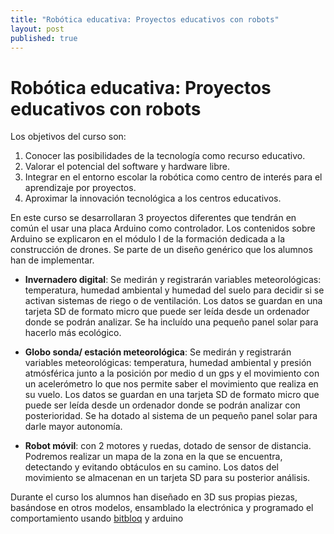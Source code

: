 ```yaml
---
title: "Robótica educativa: Proyectos educativos con robots"
layout: post
published: true
---
```


# Robótica educativa: Proyectos educativos con robots

Los objetivos del curso son:

1. Conocer las posibilidades de la tecnología como recurso educativo.
2. Valorar el potencial del software y hardware libre.
3. Integrar en el entorno escolar la robótica como centro de interés para el aprendizaje por proyectos.
4. Aproximar la innovación tecnológica a los centros educativos.

En este curso se desarrollaran 3 proyectos diferentes que tendrán en común el usar una placa Arduino como controlador. Los contenidos sobre Arduino se explicaron en el módulo I de la formación dedicada a la construcción de drones. Se parte de un diseño genérico que los alumnos han de implementar.

* **Invernadero digital**: Se medirán y registrarán variables meteorológicas: temperatura, humedad ambiental y humedad del suelo para decidir si se activan sistemas de riego o de ventilación. Los datos se guardan en una tarjeta SD de formato micro que puede ser leída desde un ordenador donde se podrán analizar. Se ha incluído una pequeño panel solar para hacerlo más ecológico.

* **Globo sonda/ estación meteorológica**: Se medirán y registrarán variables meteorológicas: temperatura, humedad ambiental y presión atmósférica junto a la posición por medio d un gps y el movimiento con un acelerómetro lo que nos permite saber el movimiento que realiza en su vuelo. Los datos se guardan en una tarjeta SD de formato micro que puede ser leída desde un ordenador donde se podrán analizar con posterioridad. Se ha dotado al sistema de un pequeño panel solar para darle mayor autonomía.

* **Robot móvil**: con 2 motores y ruedas, dotado de sensor de distancia. Podremos realizar un mapa de la zona en la que se encuentra, detectando y evitando obtáculos en su camino. Los datos del movimiento se almacenan en un tarjeta SD para su posterior análisis.

Durante el curso los alumnos han diseñado en 3D sus propias piezas, basándose en otros modelos, ensamblado la electrónica y programado el comportamiento usando [bitbloq](http://bitbloq.bq.com) y arduino